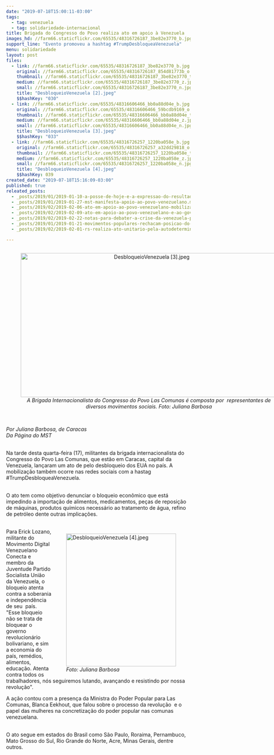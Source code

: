 ```yaml
---
date: "2019-07-18T15:00:11-03:00"
tags:
  - tag: venezuela
  - tag: solidariedade-internacional
title: Brigada do Congresso do Povo realiza ato em apoio à Venezuela
images_hd: //farm66.staticflickr.com/65535/48316726187_3be82e3770_b.jpg
support_line: "Evento promoveu a hashtag #TrumpDesbloqueaVenezuela"
menu: solidariedade
layout: post
files:
  - link: //farm66.staticflickr.com/65535/48316726187_3be82e3770_b.jpg
    original: //farm66.staticflickr.com/65535/48316726187_854d81773b_o.jpg
    thumbnail: //farm66.staticflickr.com/65535/48316726187_3be82e3770_t.jpg
    medium: //farm66.staticflickr.com/65535/48316726187_3be82e3770_z.jpg
    small: //farm66.staticflickr.com/65535/48316726187_3be82e3770_n.jpg
    title: "DesbloqueioVenezuela [2].jpeg"
    $$hashKey: "030"
  - link: //farm66.staticflickr.com/65535/48316606466_bb0a88d04e_b.jpg
    original: //farm66.staticflickr.com/65535/48316606466_59bcdb9169_o.jpg
    thumbnail: //farm66.staticflickr.com/65535/48316606466_bb0a88d04e_t.jpg
    medium: //farm66.staticflickr.com/65535/48316606466_bb0a88d04e_z.jpg
    small: //farm66.staticflickr.com/65535/48316606466_bb0a88d04e_n.jpg
    title: "DesbloqueioVenezuela [3].jpeg"
    $$hashKey: "033"
  - link: //farm66.staticflickr.com/65535/48316726257_1220ba058e_b.jpg
    original: //farm66.staticflickr.com/65535/48316726257_a32dd29818_o.jpg
    thumbnail: //farm66.staticflickr.com/65535/48316726257_1220ba058e_t.jpg
    medium: //farm66.staticflickr.com/65535/48316726257_1220ba058e_z.jpg
    small: //farm66.staticflickr.com/65535/48316726257_1220ba058e_n.jpg
    title: "DesbloqueioVenezuela [4].jpeg"
    $$hashKey: 039
created_date: "2019-07-18T15:16:09-03:00"
published: true
releated_posts:
  - _posts/2019/01/2019-01-10-a-posse-de-hoje-e-a-expressao-do-resultado-das-urnas.md
  - _posts/2019/01/2019-01-27-mst-manifesta-apoio-ao-povo-venezuelano.md
  - _posts/2019/02/2019-02-06-ato-em-apoio-ao-povo-venezuelano-mobiliza-capital-gaucha.md
  - _posts/2019/02/2019-02-09-ato-em-apoio-ao-povo-venezuelano-e-ao-governo-de-maduro-reune-dezenas-de-pessoas-em-sao-paulo.md
  - _posts/2019/02/2019-02-22-notas-para-debater-a-crise-da-venezuela-por-joao-pedro-stedile.md
  - _posts/2019/01/2019-01-21-movimentos-populares-rechacam-posicao-do-brasil-sobre-a-venezuela.md
  - _posts/2019/02/2019-02-01-rs-realiza-ato-unitario-pela-autodeterminacao-do-povo-venezuelano.md

---
```

<div style="text-align:center">
<figure class="image" style="display:inline-block"><img alt="DesbloqueioVenezuela [3].jpeg" height="394" src="//farm66.staticflickr.com/65535/48316606466_bb0a88d04e_b.jpg" width="700" />
<figcaption><em>A Brigada Internacionalista do Congresso do Povo Las Comunas &eacute; composta por&nbsp; representantes de diversos movimentos sociais. Foto:&nbsp;Juliana Barbosa</em></figcaption>
</figure>
</div>

<p><br />
<em>Por Juliana Barbosa, de Caracas&nbsp;<br />
Da P&aacute;gina do MST</em><br />
&nbsp;</p>

<p>Na tarde desta quarta-feira (17), militantes da brigada internacionalista do Congresso do Povo Las Comunas, que est&atilde;o em Caracas, capital da Venezuela, lan&ccedil;aram um ato de pelo desbloqueio dos EUA no pa&iacute;s. A mobiliza&ccedil;&atilde;o tamb&eacute;m ocorre nas redes sociais com a hastag #TrumpDesbloqueaVenezuela.<br />
&nbsp;</p>

<p>O ato tem como objetivo denunciar o bloqueio econ&ocirc;mico que est&aacute; impedindo a importa&ccedil;&atilde;o de alimentos, medicamentos, pe&ccedil;as de reposi&ccedil;&atilde;o de m&aacute;quinas, produtos qu&iacute;micos necess&aacute;rio ao tratamento de &aacute;gua, refino de petr&oacute;leo dente outras implica&ccedil;&otilde;es.<br />
&nbsp;</p>

<figure class="image" style="float:right"><img alt="DesbloqueioVenezuela [4].jpeg" height="363" src="//farm66.staticflickr.com/65535/48316726257_1220ba058e_b.jpg" width="300" />
<figcaption><em>Foto:&nbsp;Juliana Barbosa</em></figcaption>
</figure>

<p>Para Erick Lozano, militante do Movimento Digital Venezuelano Conecta e membro da Juventude Partido Socialista Uni&atilde;o da Venezuela, o bloqueio atenta contra a soberania e independ&ecirc;ncia de seu&nbsp; pa&iacute;s. &quot;Esse bloqueio n&atilde;o se trata de bloquear o governo revolucion&aacute;rio bolivariano, e sim a economia do pa&iacute;s, rem&eacute;dios, alimentos, educa&ccedil;&atilde;o. Atenta contra todos os trabalhadores, n&oacute;s seguiremos lutando, avan&ccedil;ando e resistindo por nossa revolu&ccedil;&atilde;o&quot;.&nbsp;&nbsp;</p>

<p>A a&ccedil;&atilde;o contou com a presen&ccedil;a da Ministra do Poder Popular para Las Comunas, Blanca Eekhout, que falou sobre o processo da revolu&ccedil;&atilde;o&nbsp; e o papel das mulheres na concretiza&ccedil;&atilde;o do poder popular nas comunas venezuelana.<br />
&nbsp;</p>

<p>O ato segue em estados do Brasil como S&atilde;o Paulo, Roraima, Pernambuco, Mato Grosso do Sul, Rio Grande do Norte, Acre, Minas Gerais, dentre outros.</p>
